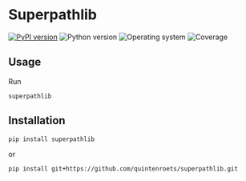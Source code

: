 # Superpathlib
[![PyPI version](https://badge.fury.io/py/superpathlib.svg)](https://badge.fury.io/py/superpathlib)
![Python version](https://img.shields.io/badge/python-3.10+-brightgreen)
![Operating system](https://img.shields.io/badge/os-linux%20%7c%20macOS-brightgreen)
![Coverage](https://img.shields.io/badge/coverage-100%25-brightgreen)

## Usage

Run
```shell
superpathlib
```
## Installation
```shell
pip install superpathlib
```
or
```shell
pip install git+https://github.com/quintenroets/superpathlib.git
```
